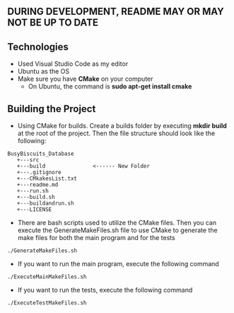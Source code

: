 ## DURING DEVELOPMENT, README MAY OR MAY NOT BE UP TO DATE ##

## Technologies ##
 - Used Visual Studio Code as my editor
 - Ubuntu as the OS
 - Make sure you have **CMake** on your computer
    - On Ubuntu, the command is **sudo apt-get install cmake**

## Building the Project ##
 - Using CMake for builds. Create a builds folder by executing **mkdir build** at the root of the project. Then the file structure should look like the following:
 ```text
BusyBiscuits_Database
    +---src
    +---build               <------ New Folder
    +---.gitignore
    +---CMkakesList.txt
    +---readme.md
    +---run.sh
    +---build.sh
    +---buildandrun.sh
    +---LICENSE
```
 - There are bash scripts used to utilize the CMake files. Then you can execute the GenerateMakeFiles.sh file to use CMake to generate the make files for both the main program and for the tests
```
./GenerateMakeFiles.sh
```
 - If you want to run the main program, execute the following command
```
./ExecuteMainMakeFiles.sh
```
 - If you want to run the tests, execute the following command
```
./ExecuteTestMakeFiles.sh
```
